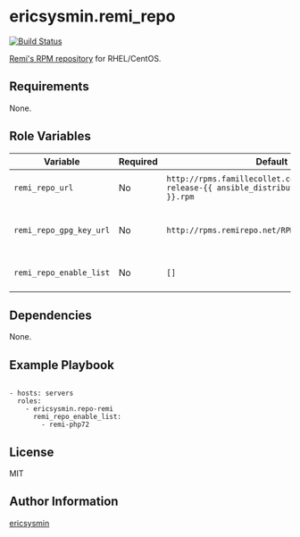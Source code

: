 # ericsysmin.remi_repo

[![Build Status](https://travis-ci.org/ericsysmin/ansible-role-repo-remi.svg?branch=master)](https://travis-ci.org/ericsysmin/ansible-role-remi_repo)

[Remi's RPM repository](http://rpms.famillecollet.com/) for RHEL/CentOS.

## Requirements

None.

## Role Variables

| Variable | Required | Default | Comments |
|----------|----------|---------|----------|
| `remi_repo_url` | No | `http://rpms.famillecollet.com/enterprise/remi-release-{{ ansible_distribution_major_version }}.rpm` | Set url for remi repository  |
| `remi_repo_gpg_key_url` | No | `http://rpms.remirepo.net/RPM-GPG-KEY-remi` | GPG key location for remi repository  |
| `remi_repo_enable_list` | No | `[]` | List of repositories to enable  |

## Dependencies

None.

## Example Playbook
```

- hosts: servers
  roles:
    - ericsysmin.repo-remi
      remi_repo_enable_list:
        - remi-php72
```

## License

MIT

## Author Information

[ericsysmin](https://ericsysmin.com/)
